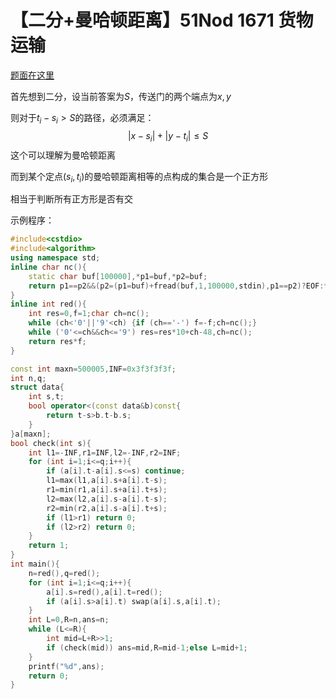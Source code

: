 # 【二分+曼哈顿距离】51Nod 1671 货物运输

[题面在这里](http://www.51nod.com/onlineJudge/questionCode.html#!problemId=1671)



首先想到二分，设当前答案为$S$，传送门的两个端点为$x,y$

则对于$t_i-s_i>S$的路径，必须满足：
$$
\left| x-s_i \right|+\left| y-t_i \right|\le S
$$
这个可以理解为曼哈顿距离

而到某个定点$(s_i,t_i)$的曼哈顿距离相等的点构成的集合是一个正方形

相当于判断所有正方形是否有交



示例程序：

```C++
#include<cstdio>
#include<algorithm>
using namespace std;
inline char nc(){
	static char buf[100000],*p1=buf,*p2=buf;
	return p1==p2&&(p2=(p1=buf)+fread(buf,1,100000,stdin),p1==p2)?EOF:*p1++;
}
inline int red(){
	int res=0,f=1;char ch=nc();
	while (ch<'0'||'9'<ch) {if (ch=='-') f=-f;ch=nc();}
	while ('0'<=ch&&ch<='9') res=res*10+ch-48,ch=nc();
	return res*f;
}

const int maxn=500005,INF=0x3f3f3f3f;
int n,q;
struct data{
	int s,t;
	bool operator<(const data&b)const{
		return t-s>b.t-b.s;
	}
}a[maxn];
bool check(int s){
	int l1=-INF,r1=INF,l2=-INF,r2=INF;
	for (int i=1;i<=q;i++){
		if (a[i].t-a[i].s<=s) continue;
		l1=max(l1,a[i].s+a[i].t-s);
		r1=min(r1,a[i].s+a[i].t+s);
		l2=max(l2,a[i].s-a[i].t-s);
		r2=min(r2,a[i].s-a[i].t+s);
		if (l1>r1) return 0;
		if (l2>r2) return 0;
	}
	return 1; 
}
int main(){
	n=red(),q=red();
	for (int i=1;i<=q;i++){
		a[i].s=red(),a[i].t=red();
		if (a[i].s>a[i].t) swap(a[i].s,a[i].t);
	}
	int L=0,R=n,ans=n;
	while (L<=R){
		int mid=L+R>>1;
		if (check(mid)) ans=mid,R=mid-1;else L=mid+1;
	}
	printf("%d",ans);
	return 0;
} 
```

